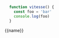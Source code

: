 
<script setup>
  import { watch } from 'vue'
  import { useSvgenerateStore } from "../../store/svgenerate.ts";
  const store = useSvgenerateStore()

  let name = '666'
  watch(() => store.svgObj.name,() => {
    console.log(store.svgObj.name);
    name = store.svgObj.name
  })
</script>

```js
  function vitesse() {
    const foo = 'bar'
    console.log(foo)
  }
```
{{name}}

